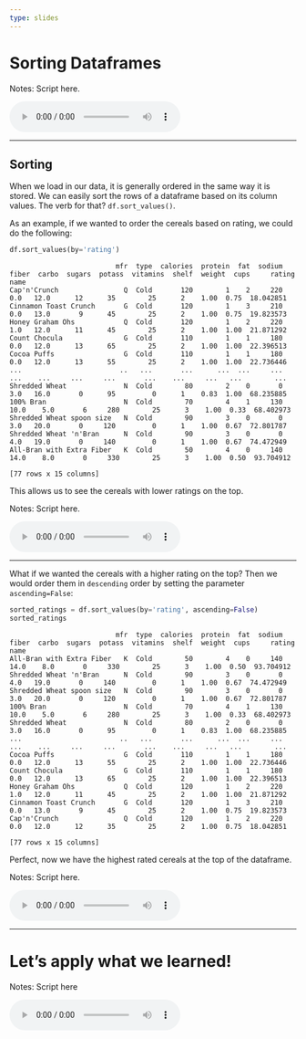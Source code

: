 ```yaml
---
type: slides
---
```


# Sorting Dataframes

Notes: Script here.

<html>

<audio controls >

<source src="placeholder_audio.mp3" />

</audio>

</html>

---

## Sorting

When we load in our data, it is generally ordered in the same way it is
stored. We can easily sort the rows of a dataframe based on its column
values. The verb for that? `df.sort_values()`.

As an example, if we wanted to order the cereals based on rating, we
could do the
    following:

``` python
df.sort_values(by='rating')
```

```out
                          mfr  type  calories  protein  fat  sodium  fiber  carbo  sugars  potass  vitamins  shelf  weight  cups     rating
name                                                                                                                                       
Cap'n'Crunch                Q  Cold       120        1    2     220    0.0   12.0      12      35        25      2    1.00  0.75  18.042851
Cinnamon Toast Crunch       G  Cold       120        1    3     210    0.0   13.0       9      45        25      2    1.00  0.75  19.823573
Honey Graham Ohs            Q  Cold       120        1    2     220    1.0   12.0      11      45        25      2    1.00  1.00  21.871292
Count Chocula               G  Cold       110        1    1     180    0.0   12.0      13      65        25      2    1.00  1.00  22.396513
Cocoa Puffs                 G  Cold       110        1    1     180    0.0   12.0      13      55        25      2    1.00  1.00  22.736446
...                        ..   ...       ...      ...  ...     ...    ...    ...     ...     ...       ...    ...     ...   ...        ...
Shredded Wheat              N  Cold        80        2    0       0    3.0   16.0       0      95         0      1    0.83  1.00  68.235885
100% Bran                   N  Cold        70        4    1     130   10.0    5.0       6     280        25      3    1.00  0.33  68.402973
Shredded Wheat spoon size   N  Cold        90        3    0       0    3.0   20.0       0     120         0      1    1.00  0.67  72.801787
Shredded Wheat 'n'Bran      N  Cold        90        3    0       0    4.0   19.0       0     140         0      1    1.00  0.67  74.472949
All-Bran with Extra Fiber   K  Cold        50        4    0     140   14.0    8.0       0     330        25      3    1.00  0.50  93.704912

[77 rows x 15 columns]
```

This allows us to see the cereals with lower ratings on the top.

Notes: Script here.

<html>

<audio controls >

<source src="placeholder_audio.mp3" />

</audio>

</html>

---

What if we wanted the cereals with a higher rating on the top? Then we
would order them in `descending` order by setting the parameter
`ascending=False`:

``` python
sorted_ratings = df.sort_values(by='rating', ascending=False)
sorted_ratings
```

```out
                          mfr  type  calories  protein  fat  sodium  fiber  carbo  sugars  potass  vitamins  shelf  weight  cups     rating
name                                                                                                                                       
All-Bran with Extra Fiber   K  Cold        50        4    0     140   14.0    8.0       0     330        25      3    1.00  0.50  93.704912
Shredded Wheat 'n'Bran      N  Cold        90        3    0       0    4.0   19.0       0     140         0      1    1.00  0.67  74.472949
Shredded Wheat spoon size   N  Cold        90        3    0       0    3.0   20.0       0     120         0      1    1.00  0.67  72.801787
100% Bran                   N  Cold        70        4    1     130   10.0    5.0       6     280        25      3    1.00  0.33  68.402973
Shredded Wheat              N  Cold        80        2    0       0    3.0   16.0       0      95         0      1    0.83  1.00  68.235885
...                        ..   ...       ...      ...  ...     ...    ...    ...     ...     ...       ...    ...     ...   ...        ...
Cocoa Puffs                 G  Cold       110        1    1     180    0.0   12.0      13      55        25      2    1.00  1.00  22.736446
Count Chocula               G  Cold       110        1    1     180    0.0   12.0      13      65        25      2    1.00  1.00  22.396513
Honey Graham Ohs            Q  Cold       120        1    2     220    1.0   12.0      11      45        25      2    1.00  1.00  21.871292
Cinnamon Toast Crunch       G  Cold       120        1    3     210    0.0   13.0       9      45        25      2    1.00  0.75  19.823573
Cap'n'Crunch                Q  Cold       120        1    2     220    0.0   12.0      12      35        25      2    1.00  0.75  18.042851

[77 rows x 15 columns]
```

Perfect, now we have the highest rated cereals at the top of the
dataframe.

Notes: Script here.

<html>

<audio controls >

<source src="placeholder_audio.mp3" />

</audio>

</html>

---

# Let’s apply what we learned\!

Notes: Script here

<html>

<audio controls >

<source src="placeholder_audio.mp3" />

</audio>

</html>
